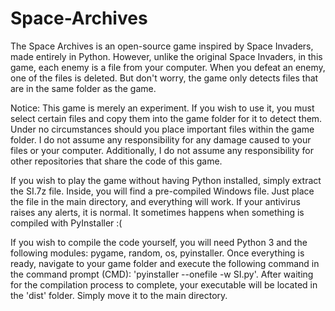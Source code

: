 # Space-Archives
The Space Archives is an open-source game inspired by Space Invaders, made entirely in Python. However, unlike the original Space Invaders, in this game, each enemy is a file from your computer. When you defeat an enemy, one of the files is deleted. But don't worry, the game only detects files that are in the same folder as the game.

Notice: This game is merely an experiment. If you wish to use it, you must select certain files and copy them into the game folder for it to detect them. Under no circumstances should you place important files within the game folder. I do not assume any responsibility for any damage caused to your files or your computer. Additionally, I do not assume any responsibility for other repositories that share the code of this game.

If you wish to play the game without having Python installed, simply extract the SI.7z file. Inside, you will find a pre-compiled Windows file. Just place the file in the main directory, and everything will work. If your antivirus raises any alerts, it is normal. It sometimes happens when something is compiled with PyInstaller :(

If you wish to compile the code yourself, you will need Python 3 and the following modules: pygame, random, os, pyinstaller. Once everything is ready, navigate to your game folder and execute the following command in the command prompt (CMD): 'pyinstaller --onefile -w SI.py'. After waiting for the compilation process to complete, your executable will be located in the 'dist' folder. Simply move it to the main directory.
